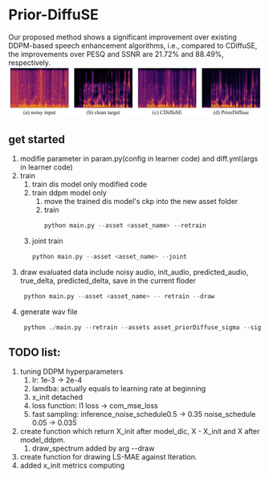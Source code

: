 # Prior-DiffuSE

Our proposed method shows a significant improvement over existing DDPM-based speech enhancement algorithms, i.e., compared to CDiffuSE, the improvements over PESQ and SSNR are 21.72% and 88.49%, respectively.
![image](./img/vsCDiffuse_6.jpg)
## get started


1. modifie parameter in param.py(config in learner code) and diff.yml(args in learner code)
2. train
   1. train dis model only
       modified code
   2. train ddpm model only 
      1. move the trained dis model's ckp into the new asset folder
      2. train
         ```python
         python main.py --asset <asset_name> --retrain
         ```
   3. joint train
      ```python
      python main.py --asset <asset_name> --joint
      ```
3. draw evaluated data include noisy audio, init_audio, predicted_audio, true_delta, predicted_delta, save in the current floder
   ```python
    python main.py --asset <asset_name> -- retrain --draw
   ```
4. generate wav file 
   ```python
    python ./main.py --retrain --assets asset_priorDiffuse_sigma --sigma --joint --generate
   ```

## TODO list:

1. tuning DDPM hyperparameters
   1. lr: 1e-3 -> 2e-4
   2. lamdba: actually equals to learning rate at beginning
   3. x_init detached
   4. loss function: l1 loss -> com_mse_loss
   5. fast sampling: inference_noise_schedule0.5 -> 0.35 noise_schedule  0.05 -> 0.035 
2. create function which return X_init after model_dic, X - X_init and X after model_ddpm.
   1. draw_spectrum added by arg --draw
3. create function for drawing LS-MAE against Iteration.
4. added x_init metrics computing
